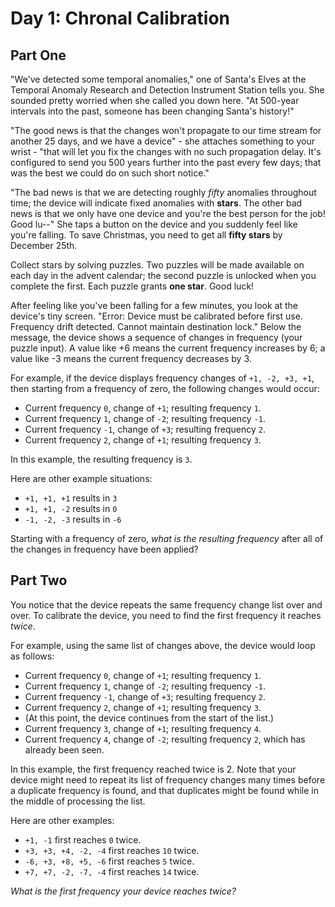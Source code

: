 # Day 1: Chronal Calibration

## Part One

"We've detected some temporal anomalies," one of Santa's Elves at the Temporal Anomaly Research and Detection Instrument
Station tells you. She sounded pretty worried when she called you down here. "At 500-year intervals into the past,
someone has been changing Santa's history!"

"The good news is that the changes won't propagate to our time stream for another 25 days, and we have a device" - she
attaches something to your wrist - "that will let you fix the changes with no such propagation delay. It's configured to
send you 500 years further into the past every few days; that was the best we could do on such short notice."

"The bad news is that we are detecting roughly _fifty_ anomalies throughout time; the device will indicate fixed
anomalies with **stars**. The other bad news is that we only have one device and you're the best person for the job!
Good lu--" She taps a button on the device and you suddenly feel like you're falling. To save Christmas, you need to get
all **fifty stars** by December 25th.

Collect stars by solving puzzles. Two puzzles will be made available on each day in the advent calendar; the second
puzzle is unlocked when you complete the first. Each puzzle grants **one star**. Good luck!

After feeling like you've been falling for a few minutes, you look at the device's tiny screen. "Error: Device must be
calibrated before first use. Frequency drift detected. Cannot maintain destination lock." Below the message, the device
shows a sequence of changes in frequency (your puzzle input). A value like +6 means the current frequency increases by
6; a value like -3 means the current frequency decreases by 3.

For example, if the device displays frequency changes of `+1, -2, +3, +1`, then starting from a frequency of zero, the
following changes would occur:

- Current frequency  `0`, change of `+1`; resulting frequency  `1`.
- Current frequency  `1`, change of `-2`; resulting frequency `-1`.
- Current frequency `-1`, change of `+3`; resulting frequency  `2`.
- Current frequency `2`, change of `+1`; resulting frequency  `3`.

In this example, the resulting frequency is `3`.

Here are other example situations:

- `+1, +1, +1` results in  `3`
- `+1, +1, -2` results in  `0`
- `-1, -2, -3` results in `-6`

Starting with a frequency of zero, _what is the resulting frequency_ after all of the changes in frequency have been
applied?

## Part Two

You notice that the device repeats the same frequency change list over and over. To calibrate the device, you need to
find the first frequency it reaches _twice_.

For example, using the same list of changes above, the device would loop as follows:

- Current frequency  `0`, change of `+1`; resulting frequency  `1`.
- Current frequency  `1`, change of `-2`; resulting frequency `-1`.
- Current frequency `-1`, change of `+3`; resulting frequency  `2`.
- Current frequency  `2`, change of `+1`; resulting frequency  `3`.
- (At this point, the device continues from the start of the list.)
- Current frequency  `3`, change of `+1`; resulting frequency  `4`.
- Current frequency  `4`, change of `-2`; resulting frequency  `2`, which has already been seen.

In this example, the first frequency reached twice is 2. Note that your device might need to repeat its list of
frequency changes many times before a duplicate frequency is found, and that duplicates might be found while in the
middle of processing the list.

Here are other examples:

- `+1, -1` first reaches `0` twice.
- `+3, +3, +4, -2, -4` first reaches `10` twice.
- `-6, +3, +8, +5, -6` first reaches `5` twice.
- `+7, +7, -2, -7, -4` first reaches `14` twice.

_What is the first frequency your device reaches twice?_
